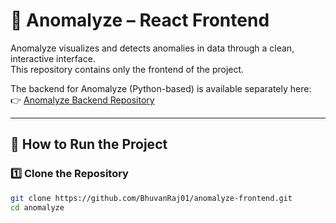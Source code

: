 # 🧠 Anomalyze – React Frontend

Anomalyze visualizes and detects anomalies in data through a clean, interactive interface.  
This repository contains only the frontend of the project.

The backend for Anomalyze (Python-based) is available separately here:  
👉 [Anomalyze Backend Repository](https://github.com/BhuvanRaj01/anomalyze-backend)

---

## 🚀 How to Run the Project

### 1️⃣ Clone the Repository
```bash
git clone https://github.com/BhuvanRaj01/anomalyze-frontend.git
cd anomalyze
